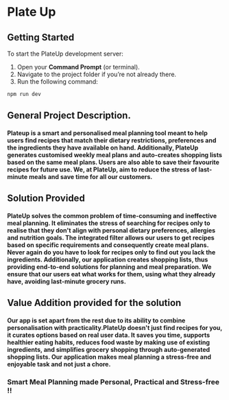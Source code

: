 
# Plate Up 
## Getting Started

To start the PlateUp development server:  

1. Open your **Command Prompt** (or terminal).  
2. Navigate to the project folder if you’re not already there.  
3. Run the following command:  

```bash
npm run dev
```

## General Project Description.
#### Plateup is a smart and personalised meal planning tool meant to help users find recipes that match their dietary restrictions, preferences and the ingredients they have available on hand. Additionally, PlateUp generates customised weekly meal plans and auto-creates shopping lists based on the same meal plans. Users are also able to save their favourite recipes for future use. We, at PlateUp, aim to reduce the stress of last-minute meals and save time for all our customers.

## Solution Provided
#### PlateUp solves the common problem of time-consuming and ineffective meal planning. It eliminates the stress of searching for recipes only to realise that they don't align with personal dietary preferences, allergies and nutrition goals. The integrated filter allows our users to get recipes based on specific requirements and consequently create meal plans. Never again do you have to look for recipes only to find out you lack the ingredients. Additionally, our application creates shopping lists, thus providing end-to-end solutions for planning and meal preparation. We ensure that our users eat what works for them, using what they already have, avoiding last-minute grocery runs.

## Value Addition provided for the solution
#### Our app is set apart from the rest due to its ability to combine personalisation with practicality.PlateUp doesn't just find recipes for you, it curates options based on real user data. It saves you time, supports healthier eating habits, reduces food waste by making use of existing ingredients, and simplifies grocery shopping through auto-generated shopping lists. Our application makes meal planning a stress-free and enjoyable task and not just a chore.

### Smart Meal Planning made Personal, Practical and Stress-free !! 
